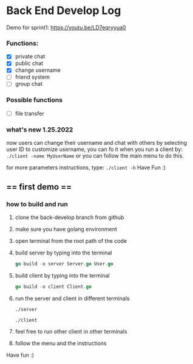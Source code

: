 # Back End Develop Log

Demo for sprint1: https://youtu.be/LD7eqryyua0

 ### Functions:

  - [x] private chat
  - [x] public chat
  - [x] change username
  - [ ] friend system
  - [ ] group chat

 ### Possible functions

 - [ ] file transfer

### what's new 1.25.2022 ###

now users can change their username and chat with others by selecting user ID
to customize username, you can fo it when you run a client by:
     ```
    ./client -name MyUserName
    ```
or you can follow the main menu to do this.

for more parameters instructions, type:
    ```
    ./client -h
    ```
Have Fun :)

## == first demo ==

### how to build and run

1. clone the back-develop branch from github

2. make sure you have golang environment

3. open terminal from the root path of the code

4. build server by typing into the terminal

    ```go
    go build -o server Server.go User.go
    ```

    

5. build client by typing into the terminal

    ```go
    go build -o client Client.go
    ```

    

6. run the server and client in different terminals

    ```
    ./server
    ```

    ```
    ./client
    ```

7. feel free to run other client in other terminals

8. follow the menu and the instructions

Have fun :)
